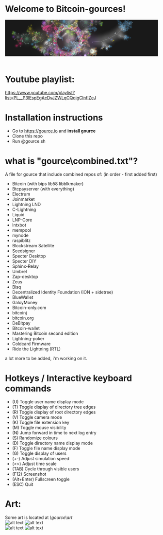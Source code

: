 
# Welcome to Bitcoin-gources!

![alt text](https://raw.githubusercontent.com/bitpaint/bitcoin-gources/main/gource/art/screenshoot.jpg)<br><br>



# Youtube playlist:

https://www.youtube.com/playlist?list=PL__P3lEspEgAcDvJZWLqOQqigCInflZeJ


# Installation instructions

- Go to https://gource.io and **install gource**
- Clone this repo
- Run @gource.sh



# what is "gource\combined.txt"?

A file for gource that include combined repos of: (in order - first added first)

- Bitcoin (with bips lib58 libblkmaker)
- Btcpayserver (with everything)
- Electrum
- Joinmarket
- Lightning LND
- C-Lightning
- Liquid
- LNP-Core
- lntxbot
- mempool
- mynode
- raspiblitz
- Blockstream Satellite
- Seedsigner
- Specter Desktop
- Specter DIY
- Sphinx-Relay
- Umbrel
- Zap-desktop
- Zeus
- Bisq
- Decentralized Identity Foundation (ION + sidetree)
- BlueWallet
- GaloyMoney
- Bitcoin-only.com
- bitcoinj
- bitcoin.org
- DeBitpay
- Bitcoin-wallet
- Mastering Bitcoin second edition
- Lightning-poker 
- Coldcard Firmware
- Ride the Lightning (RTL)


a lot more to be added, i'm working on it.




# Hotkeys / Interactive keyboard commands 
- (U)   Toggle user name display mode
- (T)   Toggle display of directory tree edges
- (R)   Toggle display of root directory edges
- (V)   Toggle camera mode
- (K)   Toggle file extension key
- (M)   Toggle mouse visibility
- (N)   Jump forward in time to next log entry
- (S)   Randomize colours
- (D)   Toggle directory name display mode
- (F)   Toggle file name display mode
- (G)   Toggle display of users
- (+-)  Adjust simulation speed
- (<>)  Adjust time scale
- (TAB) Cycle through visible users
- (F12) Screenshot
- (Alt+Enter) Fullscreen toggle
- (ESC) Quit



# Art:
Some art is located at *\gource\art* <br>
![alt text](https://raw.githubusercontent.com/bitpaint/bitcoin-gources/main/gource/art/4k/1.png)
![alt text](https://raw.githubusercontent.com/bitpaint/bitcoin-gources/main/gource/art/4k/2.png)<br>
![alt text](https://raw.githubusercontent.com/bitpaint/bitcoin-gources/main/gource/art/4k/3.png)
![alt text](https://raw.githubusercontent.com/bitpaint/bitcoin-gources/main/gource/art/4k/4.png)<br>


